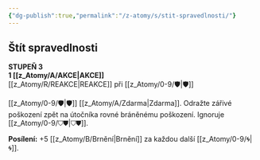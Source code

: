 ```yaml
---
{"dg-publish":true,"permalink":"/z-atomy/s/stit-spravedlnosti/"}
---
```


## Štít spravedlnosti  
**STUPEŇ 3**  
**1 [[z_Atomy/A/AKCE\|AKCE]]**  
[[z_Atomy/R/REAKCE\|REAKCE]] při [[z_Atomy/0-9/🛡️\|🛡️]]

[[z_Atomy/0-9/🛡️\|🛡️]] [[z_Atomy/A/Zdarma\|Zdarma]]. Odražte zářivé poškození zpět na útočníka rovné bráněnému poškození. Ignoruje [[z_Atomy/0-9/⛉⛊\|⛉⛊]].  

**Posílení:** +5 [[z_Atomy/B/Brnění\|Brnění]] za každou další [[z_Atomy/0-9/🌀\|🌀]].